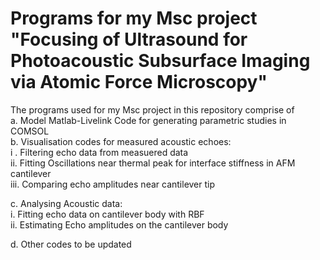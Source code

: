 # Programs for my Msc project "Focusing of Ultrasound for Photoacoustic Subsurface Imaging via Atomic Force Microscopy"

The programs used for my Msc project in this repository comprise of <br/>
  a. Model Matlab-Livelink Code for generating parametric studies in COMSOL  
  b. Visualisation codes for measured acoustic echoes:  
    i . Filtering echo data from measuered data  
    ii. Fitting Oscillations near thermal peak for interface stiffness in AFM cantilever   
    iii. Comparing echo amplitudes near cantilever tip  
    
  c. Analysing Acoustic data:  
    i. Fitting echo data on cantilever body with RBF   
    ii. Estimating Echo amplitudes on the cantilever body
    
      
  d. Other codes to be updated
